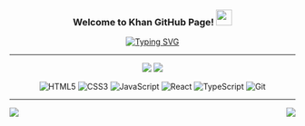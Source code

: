 <div align="center">

<h3 align="center">
  Welcome to Khan GitHub Page!
  <img src="https://media.giphy.com/media/hvRJCLFzcasrR4ia7z/giphy.gif" width="28">
</h3>

<span align="center">
<a href="https://git.io/typing-svg"><img src="https://readme-typing-svg.demolab.com?font=Fira+Code&size=17&duration=3500&pause=2000&color=FFEA00&width=435&lines=Hi%2C+I'm+Khan%F0%9F%91%91+I'm+a+Front-end+developer%F0%9F%92%BB" alt="Typing SVG" /></a>
</span>
 
---
 
<a href="https://github.com/Han-Seung-Chan"><img src="https://hits.seeyoufarm.com/api/count/incr/badge.svg?url=https%3A%2F%2Fgithub.com%2F한승찬%2F&count_bg=%23000000&title_bg=%23000000&icon=github.svg&icon_color=%23FFFFFF&title=GitHub&edge_flat=false"/></a>
<a href="https://velog.io/@pon06188"><img src="https://img.shields.io/badge/Khan.log-3DDC84.svg?logo=Velog&logoColor=white"/></a>
  
  
![HTML5](https://img.shields.io/badge/HTML-E34F26.svg?logo=html5&logoColor=white) 
![CSS3](https://img.shields.io/badge/CSS-1572B6.svg?logo=css3&logoColor=white) 
![JavaScript](https://img.shields.io/badge/JavaScript-F7DF1E.svg?logo=javascript&logoColor=black) 
![React](https://img.shields.io/badge/React-20232a.svg?logo=react&logoColor=%2361DAFB) 
![TypeScript](https://img.shields.io/badge/TypeScript-007ACC.svg?logo=typescript&logoColor=white) 
![Git](https://img.shields.io/badge/Git-F05033.svg?logo=git&logoColor=white) 
<br>
 
---

 <img align="left" src="https://github-readme-stats.vercel.app/api/top-langs/?username=Han-Seung-Chan&theme=dracula&exclude_repo=Computer-Science-Engineering&layout=compact&langs_count=10"/>
 
 <img align="right" src="https://github-readme-stats.vercel.app/api?username=Han-Seung-Chan&show_icons=true&theme=great-gatsby"/>


 
</div>
